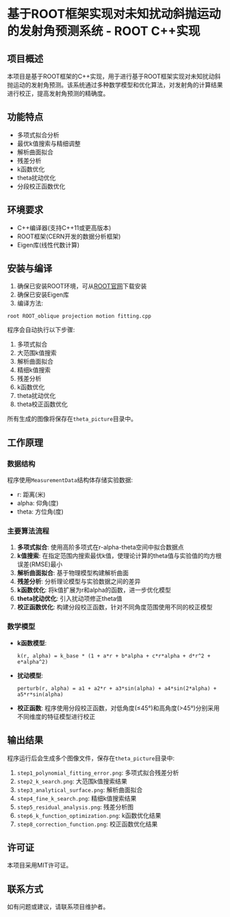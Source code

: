 # 基于ROOT框架实现对未知扰动斜抛运动的发射角预测系统 - ROOT C++实现

## 项目概述

本项目是基于ROOT框架的C++实现，用于进行基于ROOT框架实现对未知扰动斜抛运动的发射角预测。该系统通过多种数学模型和优化算法，对发射角的计算结果进行校正，提高发射角预测的精确度。

## 功能特点

- 多项式拟合分析
- 最优k值搜索与精细调整
- 解析曲面拟合
- 残差分析
- k函数优化
- theta扰动优化
- 分段校正函数优化

## 环境要求

- C++编译器(支持C++11或更高版本)
- ROOT框架(CERN开发的数据分析框架)
- Eigen库(线性代数计算)

## 安装与编译

1. 确保已安装ROOT环境，可从[ROOT官网](https://root.cern.ch/)下载安装
2. 确保已安装Eigen库
3. 编译方法:

  ```
root ROOT_oblique projection motion fitting.cpp
  ```

程序会自动执行以下步骤:
1. 多项式拟合
2. 大范围k值搜索
3. 解析曲面拟合
4. 精细k值搜索
5. 残差分析
6. k函数优化
7. theta扰动优化
8. theta校正函数优化

所有生成的图像将保存在`theta_picture`目录中。

## 工作原理

### 数据结构

程序使用`MeasurementData`结构体存储实验数据:
- r: 距离(米)
- alpha: 仰角(度)
- theta: 方位角(度)

### 主要算法流程

1. **多项式拟合**: 使用高阶多项式在r-alpha-theta空间中拟合数据点
2. **k值搜索**: 在指定范围内搜索最优k值，使理论计算的theta值与实验值的均方根误差(RMSE)最小
3. **解析曲面拟合**: 基于物理模型构建解析曲面
4. **残差分析**: 分析理论模型与实验数据之间的差异
5. **k函数优化**: 将k值扩展为r和alpha的函数，进一步优化模型
6. **theta扰动优化**: 引入扰动项修正theta值
7. **校正函数优化**: 构建分段校正函数，针对不同角度范围使用不同的校正模型

### 数学模型

- **k函数模型**:
  ```
  k(r, alpha) = k_base * (1 + a*r + b*alpha + c*r*alpha + d*r^2 + e*alpha^2)
  ```

- **扰动模型**:
  ```
  perturb(r, alpha) = a1 + a2*r + a3*sin(alpha) + a4*sin(2*alpha) + a5*r*sin(alpha)
  ```

- **校正函数**:
  程序使用分段校正函数，对低角度(≤45°)和高角度(>45°)分别采用不同维度的特征模型进行校正

## 输出结果

程序运行后会生成多个图像文件，保存在`theta_picture`目录中:

1. `step1_polynomial_fitting_error.png`: 多项式拟合残差分析
2. `step2_k_search.png`: 大范围k值搜索结果
3. `step3_analytical_surface.png`: 解析曲面拟合
4. `step4_fine_k_search.png`: 精细k值搜索结果
5. `step5_residual_analysis.png`: 残差分析图
6. `step6_k_function_optimization.png`: k函数优化结果
7. `step8_correction_function.png`: 校正函数优化结果

## 许可证

本项目采用MIT许可证。

## 联系方式

如有问题或建议，请联系项目维护者。 